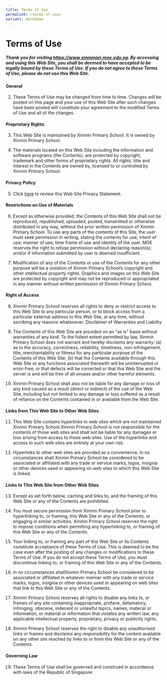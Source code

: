 ```yaml
---
title: Terms of Use
permalink: /terms-of-use/
variant: markdown
---
```

# **Terms of Use**


##### Thank you for visiting https://www.xinminpri.moe.edu.sg. By accessing and using this Web Site, you shall be deemed to have accepted to be legally bound by these Terms of Use. If you do not agree to these Terms of Use, please do not use this Web Site. 

#### General 

2) These Terms of Use may be changed from time to time. Changes will be posted on this page and your use of this Web Site after such changes have been posted will constitute your agreement to the modified Terms of Use and all of the changes. 

#### Proprietary Rights 

3) This Web Site is maintained by Xinmin Primary School. It is owned by Xinmin Primary School.

4) The materials located on this Web Site including the information and software programs (the Contents), are protected by copyright, trademark and other forms of proprietary rights. All rights, title and interest in the Contents are owned by, licensed to or controlled by Xinmin Primary School. 


#### Privacy Policy


5) Click [here](https://www.xinminpri.moe.edu.sg/privacy/) to review this Web Site Privacy Statement. 


#### Restrictions on Use of Materials 


6) Except as otherwise provided, the Contents of this Web Site shall not be reproduced, republished, uploaded, posted, transmitted or otherwise distributed in any way, without the prior written permission of Xinmin Primary School.  To use any parts of the contents of this Site, the user must seek permission in writing, stating the contents for use; intent of use; manner of use; time frame of use and identity of the user. MOE reserves the right to refuse permission without declaring reason(s); and/or if information submitted by user is deemed insufficient. 

7) Modification of any of the Contents or use of the Contents for any other purpose will be a violation of Xinmin Primary School’s copyright and other intellectual property rights. Graphics and images on this Web Site are protected by copyright and may not be reproduced or appropriated in any manner without written permission of Xinmin Primary School.


#### Right of Access 


8) Xinmin Primary School reserves all rights to deny or restrict access to this Web Site to any particular person, or to block access from a particular external address to this Web Site, at any time, without ascribing any reasons whatsoever. 
Disclaimer of Warranties and Liability 

9) The Contents of this Web Site are provided on an "as is" basis without warranties of any kind. To the fullest extent permitted by law, Xinmin Primary School does not warrant and hereby disclaims any warranty: 
(a) as to the accuracy, correctness, reliability, timeliness, non-infringement, title, merchantability or fitness for any particular purpose of the Contents of this Web Site; 
(b) that the Contents available through this Web Site or any functions associated therewith will be uninterrupted or error-free, or that defects will be corrected or that this Web Site and the server is and will be free of all viruses and/or other harmful elements. 

10) Xinmin Primary School shall also not be liable for any damage or loss of any kind caused as a result (direct or indirect) of the use of the Web Site, including but not limited to any damage or loss suffered as a result of reliance on the Contents contained in or available from the Web Site. 

#### Links from This Web Site to Other Web Sites 

11) This Web Site contains hyperlinks to web sites which are not maintained Xinmin Primary School.Xinmin Primary School is not responsible for the contents of those web sites and shall not be liable for any damages or loss arising from access to those web sites. Use of the hyperlinks and access to such web sites are entirely at your own risk. 

12) Hyperlinks to other web sites are provided as a convenience. In no circumstances shall Xinmin Primary School be considered to be associated or affiliated with any trade or service marks, logos, insignia or other devices used or appearing on web sites to which this Web Site is linked. 

#### Links to This Web Site from Other Web Sites 

13) Except as set forth below, caching and links to, and the framing of this Web Site or any of the Contents are prohibited. 

14) You must secure permission from Xinmin Primary School prior to hyperlinking to, or framing, this Web Site or any of the Contents, or engaging in similar activities. Xinmin Primary School reserves the right to impose conditions when permitting any hyperlinking to, or framing of this Web Site or any of the Contents. 

15) Your linking to, or framing any part of this Web Site or its Contents constitute acceptance of these Terms of Use. This is deemed to be the case even after the posting of any changes or modifications to these Terms of Use. If you do not accept these Terms of Use, you must discontinue linking to, or framing of this Web Site or any of the Contents. 

16) In no circumstances shallXinmin Primary School be considered to be associated or affiliated in whatever manner with any trade or service marks, logos, insignia or other devices used or appearing on web sites that link to this Web Site or any of the Contents. 

17) Xinmin Primary School reserves all rights to disable any links to, or frames of any site containing inappropriate, profane, defamatory, infringing, obscene, indecent or unlawful topics, names, material or information, or material or information that violates any written law, any applicable intellectual property, proprietary, privacy or publicity rights. 

18) Xinmin Primary School reserves the right to disable any unauthorised links or frames and disclaims any responsibility for the content available on any other site reached by links to or from this Web Site or any of the Contents. 

#### Governing Law 

19) These Terms of Use shall be governed and construed in accordance with laws of the Republic of Singapore.